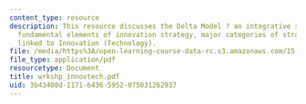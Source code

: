 ```yaml
---
content_type: resource
description: This resource discusses the Delta Model ? an integrative strategic framework,
  fundamental elements of innovation strategy, major categories of strategic decisions
  linked to Innovation (Technology).
file: /media/https%3A/open-learning-course-data-rc.s3.amazonaws.com/15-904-strategic-management-ii-fall-2005/3b43408d117164365952075031262937_wrkshp_innovtech.pdf
file_type: application/pdf
resourcetype: Document
title: wrkshp_innovtech.pdf
uid: 3b43408d-1171-6436-5952-075031262937
---
```

